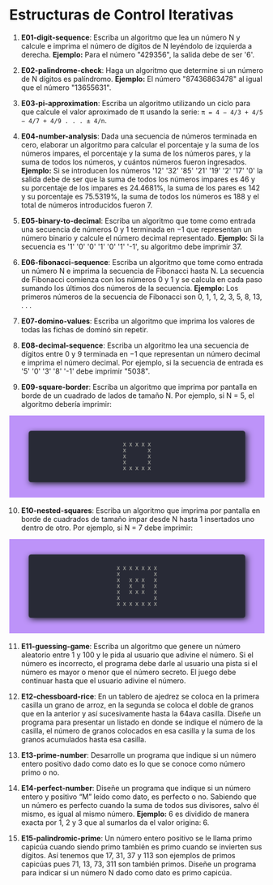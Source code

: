 # Estructuras de Control Iterativas

1) **E01-digit-sequence**: Escriba un algoritmo que lea un número N y calcule e imprima el número de dígitos de N leyéndolo de izquierda a derecha. **Ejemplo:** Para el número "429356", la salida debe de ser '6'.

2) **E02-palindrome-check**: Haga un algoritmo que determine si un número de N dígitos es palíndromo. **Ejemplo:** El número "87436863478" al igual que el número "13655631".

3) **E03-pi-approximation**: Escriba un algoritmo utilizando un ciclo para que calcule el valor aproximado de π usando la serie: `π = 4 − 4/3 + 4/5 − 4/7 + 4/9 . . . ± 4/n`.

4) **E04-number-analysis**: Dada una secuencia de números terminada en cero, elaborar un algoritmo para calcular el porcentaje y la suma de los números impares, el porcentaje y la suma de los números pares, y la suma de todos los números, y cuántos números fueron ingresados. **Ejemplo:** Si se introducen los números '12' '32' '85' '21' '19' '2' '17' '0' la salida debe de ser que la suma de todos los números impares es 46 y su porcentaje de los impares es 24.4681%, la suma de los pares es 142 y su porcentaje es 75.5319%, la suma de todos los números es 188 y el total de números introducidos fueron 7.

5) **E05-binary-to-decimal**: Escriba un algoritmo que tome como entrada una secuencia de números 0 y 1 terminada en −1 que representan un número binario y calcule el número decimal representado. **Ejemplo:** Si la secuencia es '1' '0' '0' '1' '0' '1' '-1', su algoritmo debe imprimir 37.

6) **E06-fibonacci-sequence**: Escriba un algoritmo que tome como entrada un número N e imprima la secuencia de Fibonacci hasta N. La secuencia de Fibonacci comienza con los números 0 y 1 y se calcula en cada paso sumando los últimos dos números de la secuencia. **Ejemplo:** Los primeros números de la secuencia de Fibonacci son 0, 1, 1, 2, 3, 5, 8, 13, . . .

7) **E07-domino-values**: Escriba un algoritmo que imprima los valores de todas las fichas de dominó sin repetir.

8) **E08-decimal-sequence**: Escriba un algoritmo lea una secuencia de dígitos entre 0 y 9 terminada en −1 que representan un número decimal e imprima el número decimal. Por ejemplo, si la secuencia de entrada es '5' '0' '3' '8' '-1' debe imprimir "5038".

9) **E09-square-border**: Escriba un algoritmo que imprima por pantalla en borde de un cuadrado de lados de tamaño N. Por ejemplo, si N = 5, el algoritmo debería imprimir:

![example](images/S03-E09.webp)

10) **E10-nested-squares**: Escriba un algoritmo que imprima por pantalla en borde de cuadrados de tamaño impar desde N hasta 1 insertados uno dentro de otro. Por ejemplo, si N = 7 debe imprimir:

![example](images/S03-E10.webp)

11) **E11-guessing-game**: Escriba un algoritmo que genere un número aleatorio entre 1 y 100 y le pida al usuario que adivine el número. Si el número es incorrecto, el programa debe darle al usuario una pista si el número es mayor o menor que el número secreto. El juego debe continuar hasta que el usuario adivine el número.

12) **E12-chessboard-rice**: En un tablero de ajedrez se coloca en la primera casilla un grano de arroz, en la segunda se coloca el doble de granos que en la anterior y así sucesivamente hasta la 64ava casilla. Diseñe un programa para presentar un listado en donde se indique el número de la casilla, el número de granos colocados en esa casilla y la suma de los granos acumulados hasta esa casilla.

13) **E13-prime-number**: Desarrolle un programa que indique si un número entero positivo dado como dato es lo que se conoce como número primo o no.

14) **E14-perfect-number**: Diseñe un programa que indique si un número entero y positivo “M” leído como dato, es perfecto o no. Sabiendo que un número es perfecto cuando la suma de todos sus divisores, salvo él mismo, es igual al mismo número. **Ejemplo:** 6 es dividido de manera exacta por 1, 2 y 3 que al sumarlos da el valor origina: 6.

15) **E15-palindromic-prime**: Un número entero positivo se le llama primo capicúa cuando siendo primo también es primo cuando se invierten sus dígitos. Así tenemos que 17, 31, 37 y 113 son ejemplos de primos capicúas pues 71, 13, 73, 311 son también primos. Diseñe un programa para indicar si un número N dado como dato es primo capicúa.
